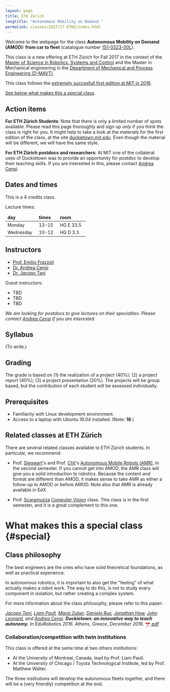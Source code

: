```yaml
---
layout: page
title: ETH Zürich
longtitle: "Autonomous Mobility on Demand "
permalink: classes/2017/17-ETHZ/index.html
---
```


Welcome to the webpage for the class **Autonomous Mobility on Demand (AMOD): from car to fleet** (catalogue number [151-0323-00L][official]).

[official]: http://www.vvz.ethz.ch/Vorlesungsverzeichnis/lerneinheitPre.do?semkez=2017W&ansicht=EINSCHRAENKUNGEN&lerneinheitId=119019&lang=en

This class is a new offering at ETH Z&uuml;rich for Fall 2017
in the context of the [Master of Science in Robotics, Systems and Control][master]
and the Master in Mechanical engineering
in the [Department of Mechanical and Process Engineering (D-MAVT)][mavt].

This class follows
the [extremely succesfull first edition at MIT in 2016](/classes/2016/16-MIT/index.html).

[master]: http://www.master-robotics.ethz.ch/
[mavt]: http://mavt.ethz.ch


[See below what makes this a special class](#special).

## Action items

**For ETH Z&uuml;rich Students**:
Note that there is only a limited number of spots available.
Please read this page thoroughly and sign up *only* if you think the class is right for you.
It might help to take a look at the materials for the
first edition of the class, at the site [duckietown.mit.edu](http://duckietown.mit.edu).
Even though the material will be different, we will have the same style.

<!--
Jacopo: this is the time if you want to do it.

Please also [fill in this questionnaire][questionnaire],
which helps us fine-tuning the class to your background. -->

**For ETH Z&uuml;rich postdocs and researchers**: At MIT one of the collateral
uses of Duckietown was to provide an opportunity for postdoc
to develop their teaching skills. If you are interested
in this, please contact [Andrea Censi][censi].

[questionnaire]: #



## Dates and times

This is a 4 credits class.

Lecture times:

<table id='times'>
<thead>
    <tr><td>day</td><td>times</td><td>room</td></tr>
    </thead>
    <tbody>
    <tr><td>Monday</td>	<td>13-15</td>	<td>HG E 33.5</td></tr>
    <tr><td>Wednesday</td><td>10-12</td> <td>HG D 3.3</td></tr>
    </tbody>
</table>

<style>
#times thead { font-weight: bold; }
#times tbody td { padding-right: 1em; padding-top:0.2em;}
</style>

## Instructors

<!-- Institute of Dynamic Systems and Control. -->

- [Prof. Emilio Frazzoli][frazzoli]
- [Dr. Andrea Censi][censi]
- [Dr. Jacopo Tani][tani]

[frazzoli]: http://www.idsc.ethz.ch/research-frazzoli.html
[censi]: https://censi.science/
[tani]: https://eapsweb.mit.edu/people/jtani

Guest instructors:

- TBD
- TBD
- TBD

*We are looking for postdocs to give lectures on their specialties. Please
contact [Andrea Censi][censi] if you are interested.*


## Syllabus

(To write.)


## Grading

The grade is based on (1) the realization of a project (40%); (2) a project report (40%); (3) a project presentation (20%). The projects will be group based, but the contribution of each student will be assessed individually.





## Prerequisites

* Familiarity with Linux development environment.
* Access to a laptop with Ubuntu 16.04 installed. (Note: **16**.)


## Related classes at ETH Z&uuml;rich

There are several related classes available
to ETH Z&uuml;rich students.
In particular, we recommend:

- Prof. [Siegwart][siegwart]'s and Prof. [Chli][chli]'s [Autonomous Mobile Robots (AMR)][AMR], in the second semester.
If you cannot get into AMOD, the AMR class
will give you a solid introduction to robotics.
Because the content and format are different than AMOD,
it makes sense to take AMR as either a follow-up to AMOD
or before AMOD.  Note also that AMR is already available
in EdX.

- Prof. [Scaramuzza][scaramuzza] [Computer Vision][scaramuzza-class] class. This class is in the first semester, and it is a great complement to this one.

[siegwart]: http://www.asl.ethz.ch
[scaramuzza]: http://rpg.ifi.uzh.ch
[scaramuzza-class]: http://rpg.ifi.uzh.ch/teaching.html
[chli]: http://margaritachli.com
[AMR]: http://www.asl.ethz.ch/education/lectures/autonomous_mobile_robots/spring-2016.html


# What makes this a special class {#special}


## Class philosophy

The best engineers are the ones who have solid theoretical foundations,
as well as practical experience.

In autonomous robotics, it is important to also get the "feeling" of
what actually makes a robot work. The way to do this, is not to study every component in isolation,
but rather creating a complex system.

For more information about the class philosophy, please
refer to this paper:

<cite class='pub-ref-desc' id='bib:tani16duckietown'>
    <a href='https://eapsweb.mit.edu/people/jtani'>Jacopo Tani</a>, <a href='http://people.csail.mit.edu/lpaull/'>Liam Paull</a>, <a href='https://eapsweb.mit.edu/people/zuber/'>Maria Zuber</a>, <a href='http://danielarus.csail.mit.edu/'>Daniela Rus</a>, <a href='http://www.mit.edu/~jhow/'>Jonathan How</a>, <a href='https://marinerobotics.mit.edu/'>John Leonard</a>, and
    <a href="https://censi.science">Andrea Censi</a>.
    <strong class="title">Duckietown: an innovative way to teach autonomy.</strong>
    <span class="booktitle">In <em>EduRobotics 2016</em>. Athens, Greece, December 2016.</span>
    <span class="links"><span class="pdf"><a href="http://people.csail.mit.edu/lpaull/publications/Tani_EDU_2016.pdf">
    <img style='border:0; margin-bottom:-6px; width:17px; height: 17px' src='/media/pdf.png'/> pdf</a></span></span>
</cite>


### Collaboration/competition with twin institutions

This class is offered at the same time at two others institutions:

- At the University of Montreal, Canada, lead by Prof. Liam Paull.
- At the University of Chicago / Toyota Technological Institute, led by Prof. Matthew Walter.

The three institutions will develop the autonomous fleets together, and there will be
a (very friendly) competition at the end.


<!-- ### Broader impact beyond ETH Zurich

As a student at ETH Zurich, however you arrived here,
you have been lucky.

So, a great part of this

In particular, the only ones where there is an
practical robotics part

Everything produced by the class will be open source.

### A broader, broader impact

In all of this, the whimsical aspects ...



## Class format

On the first day, you will be given a box of parts. -->



<style>
[href="#"] {color: red; }
[href="#"]:after { content: " (broken link) ";
    color: red;}
</style>
